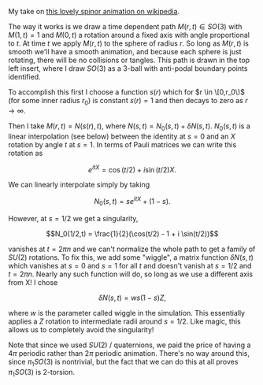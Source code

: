 My take on [this lovely spinor animation on wikipedia](https://en.wikipedia.org/wiki/File:Belt_Trick.ogv).

The way it works is we draw a time dependent path $M(r,t) \in SO(3)$ with $M(1,t) = 1$ and $M(0,t)$ a rotation around a fixed axis with angle proportional to $t$. At time $t$ we apply $M(r,t)$ to the sphere of radius $r$. So long as $M(r,t)$ is smooth we'll have a smooth animation, and because each sphere is just rotating, there will be no collisions or tangles. This path is drawn in the top left insert, where I draw $SO(3)$ as a 3-ball with anti-podal boundary points identified.

To accomplish this first I choose a function $s(r)$ which for $r \in \[0,r_0\)$ (for some inner radius $r_0$) is constant $s(r) = 1$ and then decays to zero as $r \to \infty$.

Then I take $M(r,t) = N(s(r),t)$, where $N(s,t) = N_0(s,t) + \delta N(s,t)$. $N_0(s,t)$ is a linear interpolation (see below) between the identity at $s = 0$ and an $X$ rotation by angle $t$ at $s = 1$. In terms of Pauli matrices we can write this rotation as

$$e^{i t X} = \cos(t/2) + i \sin(t/2) X.$$

We can linearly interpolate simply by taking

$$N_0(s,t) = s e^{i t X} + (1-s).$$

However, at $s = 1/2$ we get a singularity,

$$N_0(1/2,t) = \frac{1}{2}(\cos(t/2) - 1 + i \sin(t/2))$$

vanishes at $t = 2\pi n$ and we can't normalize the whole path to get a family of $SU(2)$ rotations. To fix this, we add some "wiggle", a matrix function $\delta N(s,t)$ which vanishes at $s = 0$ and $s = 1$ for all $t$ and doesn't vanish at $s = 1/2$ and $t = 2\pi n$. Nearly any such function will do, so long as we use a different axis from X! I chose

$$\delta N(s,t) = w s(1-s) Z,$$

where $w$ is the parameter called wiggle in the simulation. This essentially applies a $Z$ rotation to intermediate radii around $s = 1/2$. Like magic, this allows us to completely avoid the singularity!

Note that since we used $SU(2)$ / quaternions, we paid the price of having a $4\pi$ periodic rather than $2\pi$ periodic animation. There's no way around this, since $\pi_1 SO(3)$ is nontrivial, but the fact that we can do this at all proves $\pi_1 SO(3)$ is 2-torsion.
